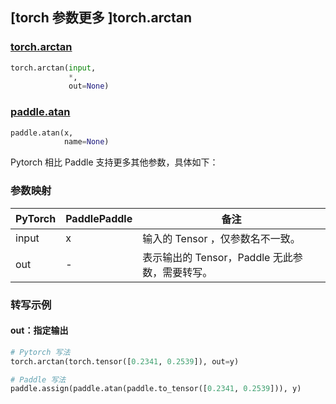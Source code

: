 ## [torch 参数更多 ]torch.arctan

### [torch.arctan](https://pytorch.org/docs/stable/generated/torch.arctan.html#torch.arctan)

```python
torch.arctan(input,
             *,
             out=None)
```

### [paddle.atan](https://www.paddlepaddle.org.cn/documentation/docs/zh/develop/api/paddle/atan_cn.html#atan)

```python
paddle.atan(x,
            name=None)
```

Pytorch 相比 Paddle 支持更多其他参数，具体如下：

### 参数映射
| PyTorch       | PaddlePaddle | 备注                                                   |
| ------------- | ------------ | ------------------------------------------------------ |
| input         | x            | 输入的 Tensor ，仅参数名不一致。                                      |
| out           | -            | 表示输出的 Tensor，Paddle 无此参数，需要转写。               |


### 转写示例
#### out：指定输出
```python
# Pytorch 写法
torch.arctan(torch.tensor([0.2341, 0.2539]), out=y)

# Paddle 写法
paddle.assign(paddle.atan(paddle.to_tensor([0.2341, 0.2539])), y)
```

